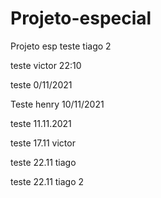 # Projeto-especial

Projeto esp
teste tiago 2

teste victor 22:10

teste 0/11/2021

Teste henry 10/11/2021

teste 11.11.2021

teste 17.11 victor

teste 22.11 tiago

teste 22.11 tiago 2